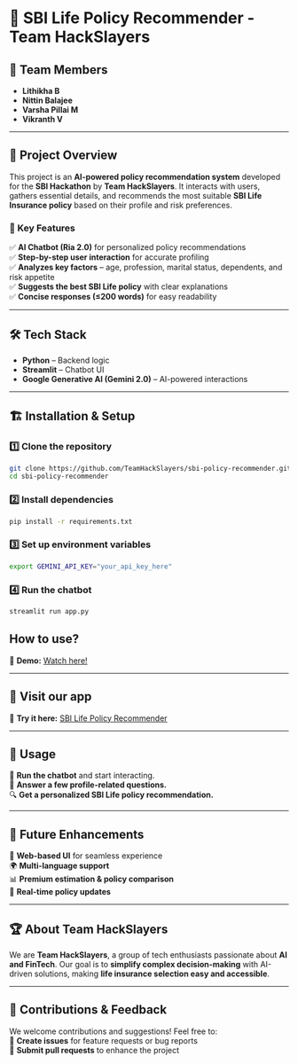# 🏦 SBI Life Policy Recommender - Team HackSlayers  

## 👥 Team Members  
- **Lithikha B**  
- **Nittin Balajee**  
- **Varsha Pillai M**  
- **Vikranth V**  

---

## 🚀 Project Overview  
This project is an **AI-powered policy recommendation system** developed for the **SBI Hackathon** by **Team HackSlayers**. It interacts with users, gathers essential details, and recommends the most suitable **SBI Life Insurance policy** based on their profile and risk preferences.  

### 🔹 Key Features  
✅ **AI Chatbot (Ria 2.0)** for personalized policy recommendations  
✅ **Step-by-step user interaction** for accurate profiling  
✅ **Analyzes key factors** – age, profession, marital status, dependents, and risk appetite  
✅ **Suggests the best SBI Life policy** with clear explanations  
✅ **Concise responses (≤200 words)** for easy readability  

---

## 🛠 Tech Stack  
- **Python** – Backend logic  
- **Streamlit** – Chatbot UI  
- **Google Generative AI (Gemini 2.0)** – AI-powered interactions  

---

## 🏗 Installation & Setup  

### 1️⃣ Clone the repository  
```bash
git clone https://github.com/TeamHackSlayers/sbi-policy-recommender.git
cd sbi-policy-recommender
```
### 2️⃣ Install dependencies
```bash
pip install -r requirements.txt
```
### 3️⃣ Set up environment variables
```bash
export GEMINI_API_KEY="your_api_key_here"
```
### 4️⃣ Run the chatbot
```bash
streamlit run app.py
```

##  How to use? 
🔗 **Demo:** [Watch here!](https://drive.google.com/file/d/1LSpV4aoFEwyJpQSXdEOhD7msfQrjChB1/view?usp=sharing)  

---

## 🚀 Visit our app  
🔗 **Try it here:** [SBI Life Policy Recommender](https://team-hackslayers-ria2-0.streamlit.app/)  

---
## 📜 Usage  
💬 **Run the chatbot** and start interacting.  
📝 **Answer a few profile-related questions.**  
🔍 **Get a personalized SBI Life policy recommendation.**  

---

## 🎯 Future Enhancements  
🚀 **Web-based UI** for seamless experience  
🌍 **Multi-language support**  
📊 **Premium estimation & policy comparison**  
📡 **Real-time policy updates**  

---

## 🏆 About Team HackSlayers  
We are **Team HackSlayers**, a group of tech enthusiasts passionate about **AI and FinTech**. Our goal is to **simplify complex decision-making** with AI-driven solutions, making **life insurance selection easy and accessible**.  

---

## 🤝 Contributions & Feedback  
We welcome contributions and suggestions! Feel free to:  
🔹 **Create issues** for feature requests or bug reports  
🔹 **Submit pull requests** to enhance the project  
